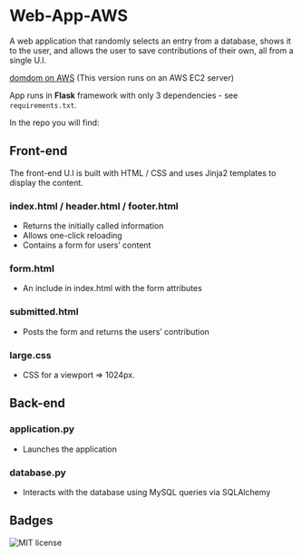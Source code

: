 # Web-App-AWS

A web application that randomly selects an entry from a database, shows it to the user, and allows the user to save contributions of their own, all from a single U.I.

[domdom on AWS](http://randomwisdom.eu-west-2.elasticbeanstalk.com/) (This version runs on an AWS EC2 server)

App runs in **Flask** framework with only 3 dependencies - see `requirements.txt`.

In the repo you will find:

## Front-end
The front-end U.I is built with HTML / CSS and uses Jinja2 templates to display the content.

### index.html / header.html / footer.html
- Returns the initially called information
- Allows one-click reloading
- Contains a form for users’ content

### form.html
- An include in index.html with the form attributes

### submitted.html
- Posts the form and returns the users’ contribution

### large.css
- CSS for a viewport => 1024px.

## Back-end
### application.py
- Launches the application

### database.py
- Interacts with the database using MySQL queries via SQLAlchemy

## Badges
![MIT license](https://badgen.net/badge/license/MIT/blue)
